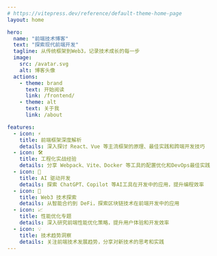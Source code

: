 ```yaml
---
# https://vitepress.dev/reference/default-theme-home-page
layout: home

hero:
  name: "前端技术博客"
  text: "探索现代前端开发"
  tagline: 从传统框架到Web3，记录技术成长的每一步
  image:
    src: /avatar.svg
    alt: 博客头像
  actions:
    - theme: brand
      text: 开始阅读
      link: /frontend/
    - theme: alt
      text: 关于我
      link: /about

features:
  - icon: ⚡️
    title: 前端框架深度解析
    details: 深入探讨 React、Vue 等主流框架的原理、最佳实践和跨端开发技巧
  - icon: 🛠️
    title: 工程化实战经验
    details: 分享 Webpack、Vite、Docker 等工具的配置优化和DevOps最佳实践
  - icon: 🤖
    title: AI 驱动开发
    details: 探索 ChatGPT、Copilot 等AI工具在开发中的应用，提升编程效率
  - icon: 🚀
    title: Web3 技术探索
    details: 从智能合约到 DeFi，探索区块链技术在前端开发中的应用
  - icon: 📈
    title: 性能优化专题
    details: 深入研究前端性能优化策略，提升用户体验和开发效率
  - icon: 💡
    title: 技术趋势洞察
    details: 关注前端技术发展趋势，分享对新技术的思考和实践
---
```


<style>
:root {
  --vp-home-hero-name-color: transparent;
  --vp-home-hero-name-background: -webkit-linear-gradient(120deg, #bd34fe 30%, #41d1ff);

  --vp-home-hero-image-background-image: linear-gradient(-45deg, #bd34fe 50%, #47caff 50%);
  --vp-home-hero-image-filter: blur(44px);
}

@media (min-width: 640px) {
  :root {
    --vp-home-hero-image-filter: blur(56px);
  }
}

@media (min-width: 960px) {
  :root {
    --vp-home-hero-image-filter: blur(68px);
  }
}
</style>
